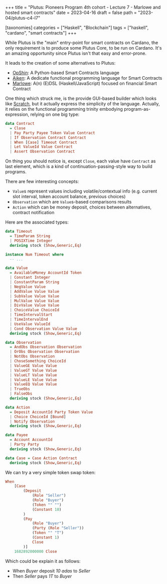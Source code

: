+++
title = "Plutus: Pioneers Program 4th cohort - Lecture 7 - Marlowe and hosted smart contracts"
date = 2023-04-16
draft = false
path = "2023-04/plutus-c4-l7"

[taxonomies]
categories = ["Haskell", "Blockchain"]
tags = ["haskell", "cardano", "smart contracts"]
+++

While Plutus is the "main" entry-point for smart contracts on Cardano, the only requirement is to produce some Plutus Core, to be run on Cardano.
It's an amazing opportunity since Plutus isn't that easy and error-prone.

It leads to the creation of some alternatives to Plutus:

* [OpShin](https://github.com/OpShin): A Python-based Smart Contracts language
* [Aiken](https://aiken-lang.org/): A dedicate functional programming language for Smart Contracts
* [Marlowe](https://marlowe-finance.io/): A(n) (E)DSL (Haskell/JavaScript) focused on financial Smart Contract

One thing which struck me, is the provide GUI-based builder which looks like [Scratch](https://scratch.mit.edu/about), but it actually express the simplicity of the language.
Actually, it relies on the functional programming trinity embodying program-as-expression, relying on one big type:

```haskell
data Contract 
  = Close
  | Pay Party Payee Token Value Contract
  | If Observation Contract Contract
  | When [Case] Timeout Contract
  | Let ValueId Value Contract
  | Assert Observation Contract
```

On thing you should notice is, except `Close`, each value have `Contract` as last element, which is a kind of continuation-passing-style way to build programs.

There are few interesting concepts:
* `Value`s represent values including volatile/contextual info (e.g. current slot interval, token account balance, previous choices)
* `Observation` which are `Value`s-based comparisons results
* `Action` which can be money deposit, choices between alternatives, contract notification

Here are the associated types:

```haskell
data Timeout
  = TimeParam String
  | POSIXTime Integer
  deriving stock (Show,Generic,Eq)

instance Num Timeout where
  -- ...

data Value
  = AvailableMoney AccountId Token
  | Constant Integer
  | ConstantParam String
  | NegValue Value
  | AddValue Value Value
  | SubValue Value Value
  | MulValue Value Value
  | DivValue Value Value
  | ChoiceValue ChoiceId
  | TimeIntervalStart
  | TimeIntervalEnd
  | UseValue ValueId
  | Cond Observation Value Value
  deriving stock (Show,Generic,Eq)

data Observation
  = AndObs Observation Observation
  | OrObs Observation Observation
  | NotObs Observation
  | ChoseSomething ChoiceId
  | ValueGE Value Value
  | ValueGT Value Value
  | ValueLT Value Value
  | ValueLE Value Value
  | ValueEQ Value Value
  | TrueObs
  | FalseObs
  deriving stock (Show,Generic,Eq)

data Action
  = Deposit AccountId Party Token Value
  | Choice ChoiceId [Bound]
  | Notify Observation
  deriving stock (Show,Generic,Eq)

data Payee
  = Account AccountId
  | Party Party
  deriving stock (Show,Generic,Eq)

data Case = Case Action Contract
  deriving stock (Show,Generic,Eq)
```

We can try a very simple token swap token:

```haskell
When
    [Case
        (Deposit
            (Role "Seller")
            (Role "Buyer")
            (Token "" "")
            (Constant 10)
        )
        (Pay
            (Role "Buyer")
            (Party (Role "Seller"))
            (Token "" "T")
            (Constant 1)
            Close
        )]
    1682892000000 Close
```

Which could be explain it as follows:
* When _Buyer_ deposit _10 adas_ to _Seller_
* Then _Seller_ pays _1T_ to _Buyer_

